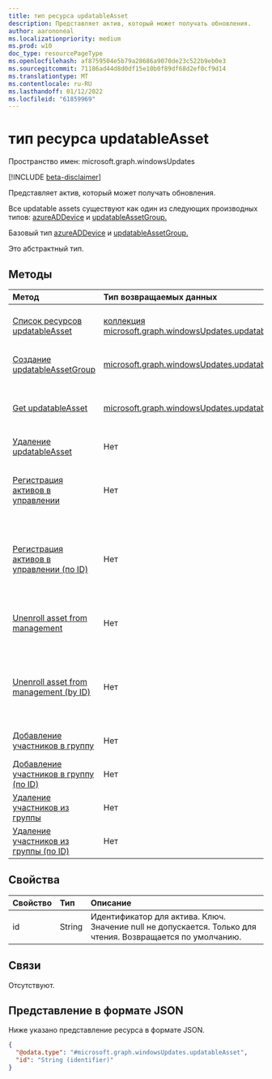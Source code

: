 ```yaml
---
title: тип ресурса updatableAsset
description: Представляет актив, который может получать обновления.
author: aarononeal
ms.localizationpriority: medium
ms.prod: w10
doc_type: resourcePageType
ms.openlocfilehash: af8759504e5b79a28686a9070de23c522b9eb0e3
ms.sourcegitcommit: 71186ad44d8d0df15e10b0f89df68d2ef0cf9d14
ms.translationtype: MT
ms.contentlocale: ru-RU
ms.lasthandoff: 01/12/2022
ms.locfileid: "61859969"
---
```

# <a name="updatableasset-resource-type"></a>тип ресурса updatableAsset

Пространство имен: microsoft.graph.windowsUpdates

[!INCLUDE [beta-disclaimer](../../includes/beta-disclaimer.md)]

Представляет актив, который может получать обновления.

Все updatable assets существуют как один из следующих производных типов: [azureADDevice](../resources/windowsupdates-azureaddevice.md) и [updatableAssetGroup.](../resources/windowsupdates-updatableassetgroup.md)

Базовый тип [azureADDevice](../resources/windowsupdates-azureaddevice.md) и [updatableAssetGroup.](../resources/windowsupdates-updatableassetgroup.md)

Это абстрактный тип.

## <a name="methods"></a>Методы
|Метод|Тип возвращаемых данных|Описание|
|:---|:---|:---|
|[Список ресурсов updatableAsset](../api/windowsupdates-updates-list-updatableassets.md)|[коллекция microsoft.graph.windowsUpdates.updatableAsset](../resources/windowsupdates-updatableasset.md)|Получите список объектов [updatableAsset](../resources/windowsupdates-updatableasset.md) и их свойств.|
|[Создание updatableAssetGroup](../api/windowsupdates-updates-post-updatableassets-updatableassetgroup.md)|[microsoft.graph.windowsUpdates.updatableAssetGroup](../resources/windowsupdates-updatableassetgroup.md)|Создание нового [объекта updatableAssetGroup.](../resources/windowsupdates-updatableassetgroup.md)|
|[Get updatableAsset](../api/windowsupdates-updatableasset-get.md)|[microsoft.graph.windowsUpdates.updatableAsset](../resources/windowsupdates-updatableasset.md)|Ознакомьтесь с свойствами и отношениями [объекта updatableAsset.](../resources/windowsupdates-updatableasset.md)|
|[Удаление updatableAsset](../api/windowsupdates-updatableasset-delete.md)|Нет|Удаление [объекта updatableAsset.](../resources/windowsupdates-updatableasset.md)|
|[Регистрация активов в управлении](../api/windowsupdates-updatableasset-enrollassets.md)|Нет|Регистрация [updatableAssets в](../resources/windowsupdates-updatableasset.md) управлении обновлениями службой развертывания.|
|[Регистрация активов в управлении (по ID)](../api/windowsupdates-updatableasset-enrollassetsbyid.md)|Нет|Регистрация [updatableAssets](../resources/windowsupdates-updatableasset.md) того же типа в управлении обновлениями службой развертывания.|
|[Unenroll asset from management](../api/windowsupdates-updatableasset-unenrollassets.md)|Нет|Unenroll [updatableAssets](../resources/windowsupdates-updatableasset.md) from update management by the deployment service.|
|[Unenroll asset from management (by ID)](../api/windowsupdates-updatableasset-unenrollassetsbyid.md)|Нет|Unenroll [updatableAssets](../resources/windowsupdates-updatableasset.md) того же типа из управления обновлениями службой развертывания.|
|[Добавление участников в группу](../api/windowsupdates-updatableassetgroup-addmembers.md)|Нет|Добавление участников в [updatableAssetGroup.](../resources/windowsupdates-updatableassetgroup.md)|
|[Добавление участников в группу (по ID)](../api/windowsupdates-updatableassetgroup-addmembersbyid.md)|Нет|Добавьте членов одного типа в [updatableAssetGroup.](../resources/windowsupdates-updatableassetgroup.md)|
|[Удаление участников из группы](../api/windowsupdates-updatableassetgroup-removemembers.md)|Нет|Удаление участников [из updatableAssetGroup.](../resources/windowsupdates-updatableassetgroup.md)|
|[Удаление участников из группы (по ID)](../api/windowsupdates-updatableassetgroup-removemembersbyid.md)|Нет|Удалите членов одного типа из [updatableAssetGroup](../resources/windowsupdates-updatableassetgroup.md).|

## <a name="properties"></a>Свойства
|Свойство|Тип|Описание|
|:---|:---|:---|
|id|String|Идентификатор для актива. Ключ. Значение null не допускается. Только для чтения. Возвращается по умолчанию.|

## <a name="relationships"></a>Связи
Отсутствуют.

## <a name="json-representation"></a>Представление в формате JSON
Ниже указано представление ресурса в формате JSON.
<!-- {
  "blockType": "resource",
  "keyProperty": "id",
  "@odata.type": "microsoft.graph.windowsUpdates.updatableAsset",
  "openType": false
}
-->
``` json
{
  "@odata.type": "#microsoft.graph.windowsUpdates.updatableAsset",
  "id": "String (identifier)"
}
```

